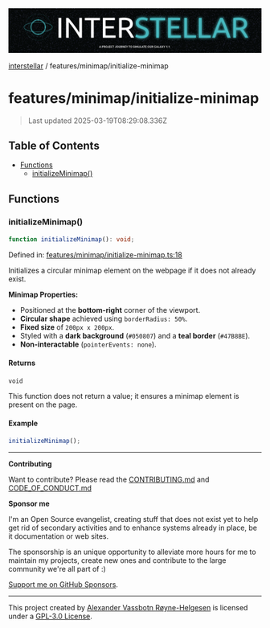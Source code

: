 <div><img alt="SPECCER logo" src="https://raw.githubusercontent.com/phun-ky/interstellar/main/public/interstellar-header.png" style="max-height:120px;"/></div>

[interstellar](../../README.md) / features/minimap/initialize-minimap

# features/minimap/initialize-minimap

> Last updated 2025-03-19T08:29:08.336Z

## Table of Contents

- [Functions](#functions)
  - [initializeMinimap()](#initializeminimap)

## Functions

### initializeMinimap()

```ts
function initializeMinimap(): void;
```

Defined in:
[features/minimap/initialize-minimap.ts:18](https://github.com/phun-ky/interstellar/blob/main/src/features/minimap/initialize-minimap.ts#L18)

Initializes a circular minimap element on the webpage if it does not already
exist.

**Minimap Properties:**

- Positioned at the **bottom-right** corner of the viewport.
- **Circular shape** achieved using `borderRadius: 50%`.
- **Fixed size** of `200px x 200px`.
- Styled with a **dark background** (`#050807`) and a **teal border**
  (`#47B8BE`).
- **Non-interactable** (`pointerEvents: none`).

#### Returns

`void`

This function does not return a value; it ensures a minimap element is present
on the page.

#### Example

```ts
initializeMinimap();
```

---

**Contributing**

Want to contribute? Please read the
[CONTRIBUTING.md](https://github.com/phun-ky/interstellar/blob/main/CONTRIBUTING.md)
and
[CODE_OF_CONDUCT.md](https://github.com/phun-ky/interstellar/blob/main/CODE_OF_CONDUCT.md)

**Sponsor me**

I'm an Open Source evangelist, creating stuff that does not exist yet to help
get rid of secondary activities and to enhance systems already in place, be it
documentation or web sites.

The sponsorship is an unique opportunity to alleviate more hours for me to
maintain my projects, create new ones and contribute to the large community
we're all part of :)

[Support me on GitHub Sponsors](https://github.com/sponsors/phun-ky).

---

This project created by [Alexander Vassbotn Røyne-Helgesen](http://phun-ky.net)
is licensed under a
[GPL-3.0 License](https://choosealicense.com/licenses/gpl-3.0/).
